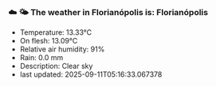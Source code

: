 ### ☁️ 🌤️  The weather in Florianópolis is: Florianópolis

- Temperature: 13.33°C
- On flesh: 13.09°C
- Relative air humidity: 91%
- Rain: 0.0 mm
- Description: Clear sky
- last updated: 2025-09-11T05:16:33.067378
